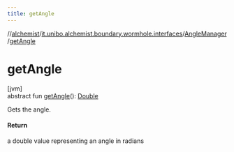 ```yaml
---
title: getAngle
---
```

//[alchemist](../../../index.html)/[it.unibo.alchemist.boundary.wormhole.interfaces](../index.html)/[AngleManager](index.html)/[getAngle](get-angle.html)



# getAngle



[jvm]\
abstract fun [getAngle](get-angle.html)(): [Double](https://kotlinlang.org/api/latest/jvm/stdlib/kotlin/-double/index.html)



Gets the angle.



#### Return



a double value representing an angle in radians




